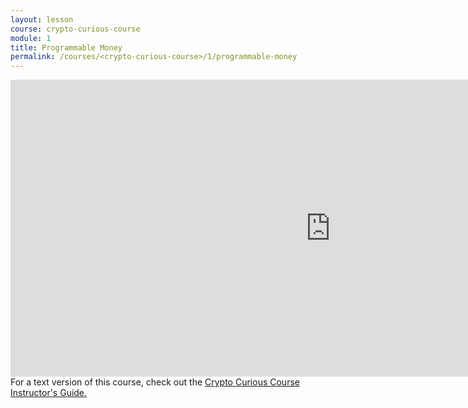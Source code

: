 ```yaml
---
layout: lesson
course: crypto-curious-course
module: 1
title: Programmable Money
permalink: /courses/<crypto-curious-course>/1/programmable-money
---
```


<iframe src="https://www.youtube.com/embed/AXgQAXz94lI" width="1024" height="475" frameborder="0" allowfullscreen="allowfullscreen"></iframe>

<span class="openingParagraph">
For a text version of this course, check out the <a href="https://ccc.weteachblockchain.org/">Crypto Curious Course Instructor's Guide.</a>
</span>